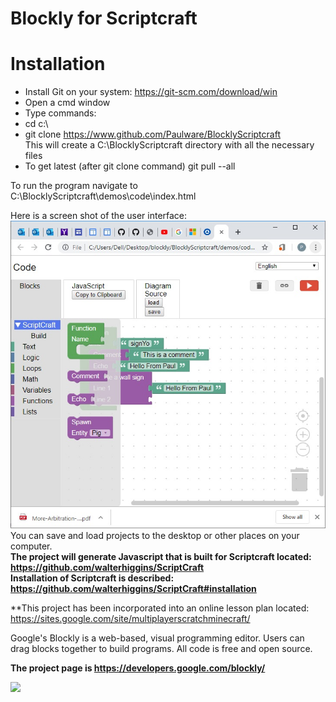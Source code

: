 # Blockly for Scriptcraft
# Installation
* Install Git on your system: https://git-scm.com/download/win
* Open a cmd window
* Type commands:
* cd c:\ 
* git clone https://www.github.com/Paulware/BlocklyScriptcraft<br>
  This will create a C:\BlocklyScriptcraft directory with all the necessary files
* To get latest (after git clone command)
  git pull --all
  
To run the program navigate to C:\BlocklyScriptcraft\demos\code\index.html <br>

Here is a screen shot of the user interface: 
![](screenShot.jpg)
You can save and load projects to the desktop or other places on your computer.
<br>
**The project will generate Javascript that is built for Scriptcraft located: https://github.com/walterhiggins/ScriptCraft**
<br>
**Installation of Scriptcraft is described: https://github.com/walterhiggins/ScriptCraft#installation**

**This project has been incorporated into an online lesson plan located: https://sites.google.com/site/multiplayerscratchminecraft/

Google's Blockly is a web-based, visual programming editor.  Users can drag
blocks together to build programs.  All code is free and open source.

**The project page is https://developers.google.com/blockly/**

![](https://developers.google.com/blockly/images/sample.png)
